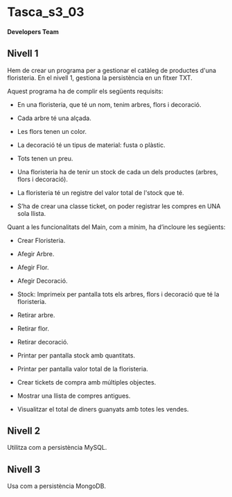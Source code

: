 # Tasca_s3_03
#### Developers Team

## Nivell 1

Hem de crear un programa per a gestionar el catàleg de productes d'una floristeria. En el nivell 1, gestiona la persistència en un fitxer TXT.

Aquest programa ha de complir els següents  requisits:  

- En una floristeria, que té un nom, tenim arbres, flors i decoració.

- Cada arbre té una alçada. 

- Les flors tenen un color. 

- La decoració té un tipus de material: fusta o plàstic. 

- Tots tenen un preu.

- Una floristeria ha de tenir un stock de cada un dels productes (arbres, flors i decoració).

- La floristeria té un registre del valor total de l'stock que té.

- S’ha de crear una classe ticket, on poder registrar les compres en UNA sola llista.

Quant a les funcionalitats del Main, com a mínim, ha d’incloure les següents:

- Crear Floristeria.

- Afegir Arbre.

- Afegir Flor.

- Afegir Decoració.

- Stock: Imprimeix per pantalla tots els arbres, flors i decoració que té la floristeria.

- Retirar arbre.

- Retirar flor.

- Retirar decoració.

- Printar per pantalla stock amb quantitats.

- Printar per pantalla valor total de la floristeria.

- Crear tickets de compra amb múltiples objectes.

- Mostrar una llista de compres antigues.

- Visualitzar el total de diners guanyats amb totes les vendes.

## Nivell 2

Utilitza com a persistència MySQL.

## Nivell 3

Usa com a persistència MongoDB.



